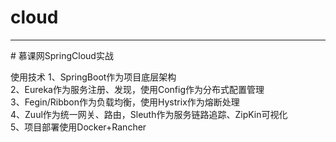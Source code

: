 # cloud
<hr/>
# 慕课网SpringCloud实战

使用技术
1、SpringBoot作为项目底层架构<br/>
2、Eureka作为服务注册、发现，使用Config作为分布式配置管理<br/>
3、Fegin/Ribbon作为负载均衡，使用Hystrix作为熔断处理<br/>
4、Zuul作为统一网关、路由，Sleuth作为服务链路追踪、ZipKin可视化<br/>
5、项目部署使用Docker+Rancher<br/>
